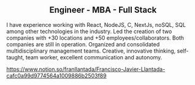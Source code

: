 

<h2 align="center">
Engineer - MBA - Full Stack 
</h2>


<p> I have experience working with React, NodeJS, C, NextJs, noSQL, SQL among other technologies in the industry. Led the creation of two companies with +30 locations and +50 employees/collaborators. Both companies are still in operation. Organized and consolidated multidisciplinary management teams.
Creative, innovative thinking, self-taught, team worker, excellent communication and autonomy.</p>


  
 https://www.notion.so/franllantada/Francisco-Javier-Llantada-cafc0a99d9774564a1009886b2503f89

  
